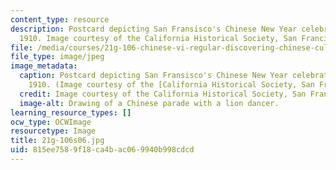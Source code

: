 ```yaml
---
content_type: resource
description: Postcard depicting San Fransisco's Chinese New Year celebration, circa
  1910. Image courtesy of the California Historical Society, San Francisco.
file: /media/courses/21g-106-chinese-vi-regular-discovering-chinese-cultures-and-societies-spring-2003/815ee7589f18ca4bac069940b998cdcd_21g-106s06.jpg
file_type: image/jpeg
image_metadata:
  caption: Postcard depicting San Fransisco's Chinese New Year celebration, circa
    1910. (Image courtesy of the [California Historical Society, San Francisco](http://sunsite.berkeley.edu/).)
  credit: Image courtesy of the California Historical Society, San Francisco.
  image-alt: Drawing of a Chinese parade with a lion dancer.
learning_resource_types: []
ocw_type: OCWImage
resourcetype: Image
title: 21g-106s06.jpg
uid: 815ee758-9f18-ca4b-ac06-9940b998cdcd
---
```

